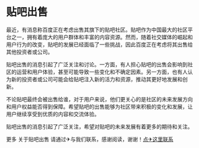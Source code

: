 # 贴吧出售

最近，有消息称百度正在考虑出售其旗下的贴吧社区。贴吧作为中国最大的社区平台之一，拥有着庞大的用户群体和丰富的内容资源。然而，随着社交媒体的崛起和用户行为的改变，贴吧的发展已经面临了一些挑战，因此百度正在考虑将其出售给其他投资者或公司。

贴吧出售的消息引起了广泛关注和讨论。一方面，有人担心贴吧的出售会影响到社区的运营和用户体验，甚至可能导致一些变化和不确定因素。另一方面，也有人认为新的投资者或公司可能会给贴吧注入新的活力和资源，推动其更好地发展和创新。

不论贴吧最终会被出售给谁，对于用户来说，他们更关心的是社区的未来发展方向和用户权益能否得到保障。希望贴吧的出售能够为社区带来积极的变化和发展，让用户继续享受到优质的内容和交流体验。

贴吧出售的消息引起了广泛关注，希望对贴吧的未来发展有着更多的期待和关注。

更多 关于贴吧出售 请通过✈与我们联系，感谢阅读，谢谢！[点✈这里联系](https://sms.k02.cc)